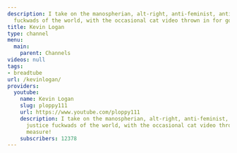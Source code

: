 ```yaml
---
description: I take on the manospherian, alt-right, anti-feminist, anti-social justice
  fuckwads of the world, with the occasional cat video thrown in for good measure!
title: Kevin Logan
type: channel
menu:
  main:
    parent: Channels
videos: null
tags:
- breadtube
url: /kevinlogan/
providers:
  youtube:
    name: Kevin Logan
    slug: ploppy111
    url: https://www.youtube.com/ploppy111
    description: I take on the manospherian, alt-right, anti-feminist, anti-social
      justice fuckwads of the world, with the occasional cat video thrown in for good
      measure!
    subscribers: 12378
---
```

